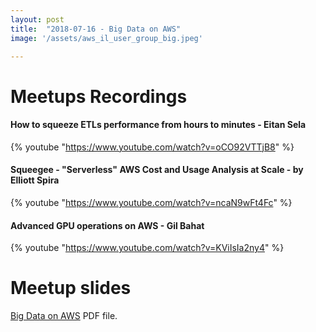 ```yaml
---
layout: post
title:  "2018-07-16 - Big Data on AWS"
image: '/assets/aws_il_user_group_big.jpeg'

---
```


# Meetups Recordings

#### How to squeeze ETLs performance from hours to minutes - Eitan Sela
{% youtube "https://www.youtube.com/watch?v=oCO92VTTjB8" %}

#### Squeegee - "Serverless" AWS Cost and Usage Analysis at Scale - by Elliott Spira
{% youtube "https://www.youtube.com/watch?v=ncaN9wFt4Fc" %}

#### Advanced GPU operations on AWS - Gil Bahat
{% youtube "https://www.youtube.com/watch?v=KViIsIa2ny4" %}


# Meetup slides

[Big Data on AWS](/assets/slides/Big_Data_on_AWS.pdf) PDF file.